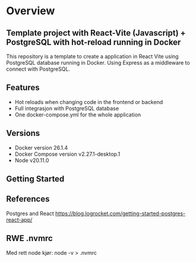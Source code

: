 # Overview 

## Template project with React-Vite (Javascript) + PostgreSQL with hot-reload running in Docker

This repository is a template to create a application in React Vite using PostgreSQL database running in Docker.
Using Express as a middleware to connect with PostgreSQL. 

## Features
  - Hot reloads when changing code in the frontend or backend  
  - Full integrasjon with PostgreSQL database
  - One docker-compose.yml for the whole application

## Versions
  - Docker version 26.1.4
  - Docker Compose version v2.27.1-desktop.1
  - Node v20.11.0

## Getting Started




## References
Postgres and React 
https://blog.logrocket.com/getting-started-postgres-react-app/






## RWE .nvmrc
Med rett node kjør:
  node -v > .nvmrc